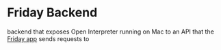 # Friday Backend
backend that exposes Open Interpreter running on Mac to an API that the [Friday app](https://github.com/Tina-Mai/friday) sends requests to
